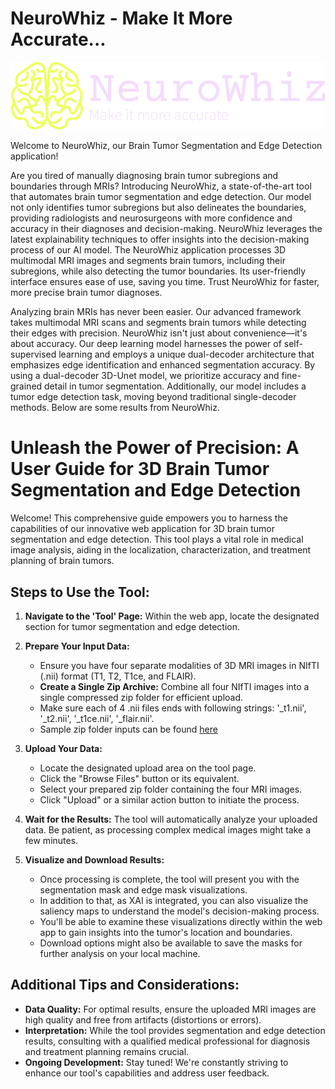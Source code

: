 <h1>NeuroWhiz - Make It More Accurate...</h1>

![NeuroWhiz Logo](images/neurowhiz-high-resolution-logo-transparent-resized.png)

Welcome to NeuroWhiz, our Brain Tumor Segmentation and Edge Detection application!

Are you tired of manually diagnosing brain tumor subregions and boundaries through MRIs? Introducing NeuroWhiz, a state-of-the-art tool that automates brain tumor segmentation and edge detection. Our model not only identifies tumor subregions but also delineates the boundaries, providing radiologists and neurosurgeons with more confidence and accuracy in their diagnoses and decision-making.
NeuroWhiz leverages the latest explainability techniques to offer insights into the decision-making process of our AI model. The NeuroWhiz application processes 3D multimodal MRI images and segments brain tumors, including their subregions, while also detecting the tumor boundaries. Its user-friendly interface ensures ease of use, saving you time. Trust NeuroWhiz for faster, more precise brain tumor diagnoses.

Analyzing brain MRIs has never been easier. Our advanced framework takes multimodal MRI scans and segments brain tumors while detecting their edges with precision.
NeuroWhiz isn't just about convenience—it's about accuracy. Our deep learning model harnesses the power of self-supervised learning and employs a unique dual-decoder architecture that emphasizes edge identification and enhanced segmentation accuracy. By using a dual-decoder 3D-Unet model, we prioritize accuracy and fine-grained detail in tumor segmentation. Additionally, our model includes a tumor edge detection task, moving beyond traditional single-decoder methods. Below are some results from NeuroWhiz.

<h1>Unleash the Power of Precision: A User Guide for 3D Brain Tumor Segmentation and Edge Detection</h1>

Welcome! This comprehensive guide empowers you to harness the capabilities of our innovative web application for 3D brain tumor segmentation and edge detection. This tool plays a vital role in medical image analysis, aiding in the localization, characterization, and treatment planning of brain tumors.

<h2>Steps to Use the Tool:</h2>

1. **Navigate to the 'Tool' Page:** Within the web app, locate the designated section for tumor segmentation and edge detection.
2. **Prepare Your Input Data:**
    * Ensure you have four separate modalities of 3D MRI images in NIfTI (.nii) format (T1, T2, T1ce, and FLAIR).
    * **Create a Single Zip Archive:** Combine all four NIfTI images into a single compressed zip folder for efficient upload.
    * Make sure each of 4 .nii files ends with following strings: '_t1.nii', '_t2.nii', '_t1ce.nii', '_flair.nii'.
    * Sample zip folder inputs can be found [here](https://drive.google.com/drive/folders/1scIsgHcb5ykqyp9uK3XOyGNN-3O6aPW-?usp=drive_link)
3. **Upload Your Data:**
    * Locate the designated upload area on the tool page.
    * Click the "Browse Files" button or its equivalent.
    * Select your prepared zip folder containing the four MRI images.
    * Click "Upload" or a similar action button to initiate the process.
4. **Wait for the Results:** The tool will automatically analyze your uploaded data. Be patient, as processing complex medical images might take a few minutes.

5. **Visualize and Download Results:**
    * Once processing is complete, the tool will present you with the segmentation mask and edge mask visualizations.
    * In addition to that, as XAI is integrated, you can also visualize the saliency maps to understand the model's decision-making process. 
    * You'll be able to examine these visualizations directly within the web app to gain insights into the tumor's location and boundaries.
    * Download options might also be available to save the masks for further analysis on your local machine.

<h2>Additional Tips and Considerations:</h2>

* **Data Quality:** For optimal results, ensure the uploaded MRI images are high quality and free from artifacts (distortions or errors).
* **Interpretation:** While the tool provides segmentation and edge detection results, consulting with a qualified medical professional for diagnosis and treatment planning remains crucial.
* **Ongoing Development:** Stay tuned! We're constantly striving to enhance our tool's capabilities and address user feedback.
               



